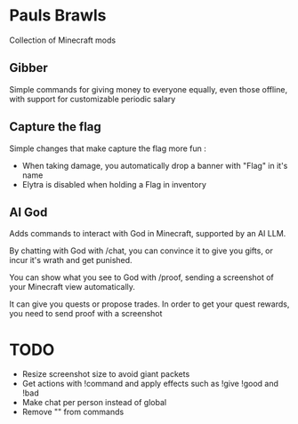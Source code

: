 # Pauls Brawls

Collection of Minecraft mods

## Gibber

Simple commands for giving money to everyone equally, even those offline, with support for customizable periodic salary

## Capture the flag

Simple changes that make capture the flag more fun :
* When taking damage, you automatically drop a banner with "Flag" in it's name
* Elytra is disabled when holding a Flag in inventory

## AI God

Adds commands to interact with God in Minecraft, supported by an AI LLM.

By chatting with God with /chat, you can convince it to give you gifts, or incur it's wrath and get punished.

You can show what you see to God with /proof, sending a screenshot of your Minecraft view automatically.

It can give you quests or propose trades.
In order to get your quest rewards, you need to send proof with a screenshot

# TODO

* Resize screenshot size to avoid giant packets
* Get actions with !command and apply effects such as !give !good and !bad
* Make chat per person instead of global
* Remove "" from commands


